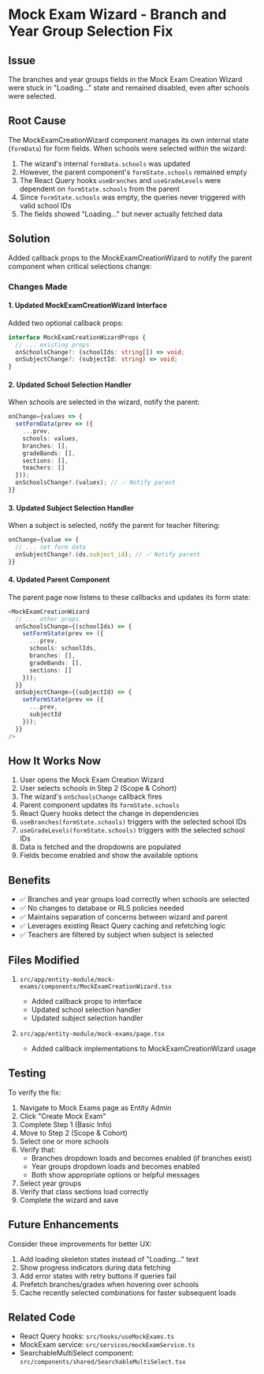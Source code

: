 # Mock Exam Wizard - Branch and Year Group Selection Fix

## Issue

The branches and year groups fields in the Mock Exam Creation Wizard were stuck in "Loading..." state and remained disabled, even after schools were selected.

## Root Cause

The MockExamCreationWizard component manages its own internal state (`formData`) for form fields. When schools were selected within the wizard:

1. The wizard's internal `formData.schools` was updated
2. However, the parent component's `formState.schools` remained empty
3. The React Query hooks `useBranches` and `useGradeLevels` were dependent on `formState.schools` from the parent
4. Since `formState.schools` was empty, the queries never triggered with valid school IDs
5. The fields showed "Loading..." but never actually fetched data

## Solution

Added callback props to the MockExamCreationWizard to notify the parent component when critical selections change:

### Changes Made

#### 1. Updated MockExamCreationWizard Interface

Added two optional callback props:

```typescript
interface MockExamCreationWizardProps {
  // ... existing props
  onSchoolsChange?: (schoolIds: string[]) => void;
  onSubjectChange?: (subjectId: string) => void;
}
```

#### 2. Updated School Selection Handler

When schools are selected in the wizard, notify the parent:

```typescript
onChange={values => {
  setFormData(prev => ({
    ...prev,
    schools: values,
    branches: [],
    gradeBands: [],
    sections: [],
    teachers: []
  }));
  onSchoolsChange?.(values); // ✅ Notify parent
}}
```

#### 3. Updated Subject Selection Handler

When a subject is selected, notify the parent for teacher filtering:

```typescript
onChange={value => {
  // ... set form data
  onSubjectChange?.(ds.subject_id); // ✅ Notify parent
}}
```

#### 4. Updated Parent Component

The parent page now listens to these callbacks and updates its form state:

```typescript
<MockExamCreationWizard
  // ... other props
  onSchoolsChange={(schoolIds) => {
    setFormState(prev => ({
      ...prev,
      schools: schoolIds,
      branches: [],
      gradeBands: [],
      sections: []
    }));
  }}
  onSubjectChange={(subjectId) => {
    setFormState(prev => ({
      ...prev,
      subjectId
    }));
  }}
/>
```

## How It Works Now

1. User opens the Mock Exam Creation Wizard
2. User selects schools in Step 2 (Scope & Cohort)
3. The wizard's `onSchoolsChange` callback fires
4. Parent component updates its `formState.schools`
5. React Query hooks detect the change in dependencies
6. `useBranches(formState.schools)` triggers with the selected school IDs
7. `useGradeLevels(formState.schools)` triggers with the selected school IDs
8. Data is fetched and the dropdowns are populated
9. Fields become enabled and show the available options

## Benefits

- ✅ Branches and year groups load correctly when schools are selected
- ✅ No changes to database or RLS policies needed
- ✅ Maintains separation of concerns between wizard and parent
- ✅ Leverages existing React Query caching and refetching logic
- ✅ Teachers are filtered by subject when subject is selected

## Files Modified

1. `src/app/entity-module/mock-exams/components/MockExamCreationWizard.tsx`
   - Added callback props to interface
   - Updated school selection handler
   - Updated subject selection handler

2. `src/app/entity-module/mock-exams/page.tsx`
   - Added callback implementations to MockExamCreationWizard usage

## Testing

To verify the fix:

1. Navigate to Mock Exams page as Entity Admin
2. Click "Create Mock Exam"
3. Complete Step 1 (Basic Info)
4. Move to Step 2 (Scope & Cohort)
5. Select one or more schools
6. Verify that:
   - Branches dropdown loads and becomes enabled (if branches exist)
   - Year groups dropdown loads and becomes enabled
   - Both show appropriate options or helpful messages
7. Select year groups
8. Verify that class sections load correctly
9. Complete the wizard and save

## Future Enhancements

Consider these improvements for better UX:

1. Add loading skeleton states instead of "Loading..." text
2. Show progress indicators during data fetching
3. Add error states with retry buttons if queries fail
4. Prefetch branches/grades when hovering over schools
5. Cache recently selected combinations for faster subsequent loads

## Related Code

- React Query hooks: `src/hooks/useMockExams.ts`
- MockExam service: `src/services/mockExamService.ts`
- SearchableMultiSelect component: `src/components/shared/SearchableMultiSelect.tsx`
